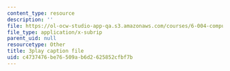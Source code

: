 ```yaml
---
content_type: resource
description: ''
file: https://ol-ocw-studio-app-qa.s3.amazonaws.com/courses/6-004-computation-structures-spring-2017/c4737476be76509ab6d2625852cfbf7b_MpJe7SMzi0E.vtt
file_type: application/x-subrip
parent_uid: null
resourcetype: Other
title: 3play caption file
uid: c4737476-be76-509a-b6d2-625852cfbf7b
---
```


